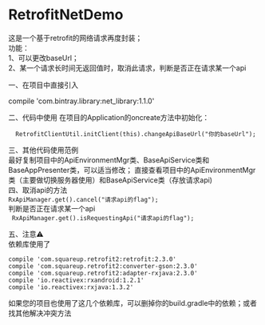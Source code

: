 # RetrofitNetDemo
这是一个基于retrofit的网络请求再度封装；  
功能：  
1、可以更改baseUrl；  
2、某一个请求长时间无返回值时，取消此请求，判断是否正在请求某一个api  

一、在项目中直接引入

compile 'com.bintray.library:net_library:1.1.0'

二、代码中使用
在项目的Application的oncreate方法中初始化：  
```//初始化网络请求
  RetrofitClientUtil.initClient(this).changeApiBaseUrl("你的baseUrl");
  ```

三、其他代码使用范例  
最好复制项目中的ApiEnvironmentMgr类、BaseApiService类和BaseAppPresenter类，可以适当修改；
直接查看项目中的ApiEnvironmentMgr类（主要做切换服务器使用）和BaseApiService类（存放请求api)  
四、取消api的方法  
`RxApiManager.get().cancel("请求api的flag");`  
判断是否正在请求某一个api  
` RxApiManager.get().isRequestingApi("请求api的flag");`

五、注意⚠️  
依赖库使用了  
```
compile 'com.squareup.retrofit2:retrofit:2.3.0'
compile 'com.squareup.retrofit2:converter-gson:2.3.0'
compile 'com.squareup.retrofit2:adapter-rxjava:2.3.0'
compile 'io.reactivex:rxandroid:1.2.1'
compile 'io.reactivex:rxjava:1.3.2'
 ```
 如果您的项目也使用了这几个依赖库，可以删掉你的build.gradle中的依赖；或者找其他解决冲突方法
